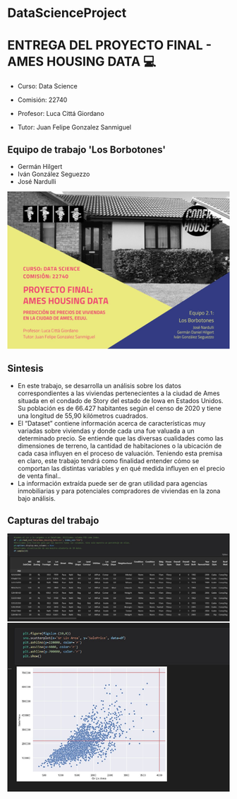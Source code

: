 # DataScienceProject

# ENTREGA DEL PROYECTO FINAL - AMES HOUSING DATA 💻

- Curso: Data Science

- Comisión: 22740

- Profesor: Luca Cittá Giordano

- Tutor: Juan Felipe Gonzalez Sanmiguel

## Equipo de trabajo 'Los Borbotones'

- Germán Hilgert
- Iván González Seguezzo
- José Nardulli

![](https://github.com/germanhilgert/01_TP_AmesHousingData/blob/master/Entrega%20proyecto%20final/Assets/index.jpg)

## Sintesis ##
- En este trabajo, se desarrolla un análisis sobre los datos correspondientes a las viviendas pertenecientes a la ciudad de
Ames situada en el condado de Story del estado de Iowa en Estados Unidos. Su población es de 66.427 habitantes según
el censo de 2020 y tiene una longitud de 55,90 kilómetros cuadrados.
- El “Dataset” contiene información acerca de características muy variadas sobre viviendas y donde cada una fue valuada a
un determinado precio. Se entiende que las diversas cualidades como las dimensiones de terreno, la cantidad de
habitaciones o la ubicación de cada casa influyen en el proceso de valuación. Teniendo esta premisa en claro, este
trabajo tendrá como finalidad entender cómo se comportan las distintas variables y en qué medida influyen en el precio
de venta final..
- La información extraída puede ser de gran utilidad para agencias inmobiliarias y para potenciales compradores de
viviendas en la zona bajo análisis.

## Capturas del trabajo ##

![](https://github.com/germanhilgert/01_TP_AmesHousingData/blob/master/Entrega%20proyecto%20final/Assets/take1.jpg)
![](https://github.com/germanhilgert/01_TP_AmesHousingData/blob/master/Entrega%20proyecto%20final/Assets/take2.jpg)